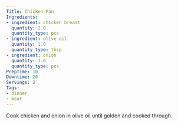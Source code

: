 ```yaml
---
Title: Chicken Pan
Ingredients:
- ingredient: chicken breast
  quantity: 2.0
  quantity_type: pcs
- ingredient: olive oil
  quantity: 1.0
  quantity_type: tbsp
- ingredient: onion
  quantity: 1.0
  quantity_type: pcs
PrepTime: 10
Downtime: 20
Servings: 2
Tags:
- dinner
- meat
---
```

Cook chicken and onion in olive oil until golden and cooked through.